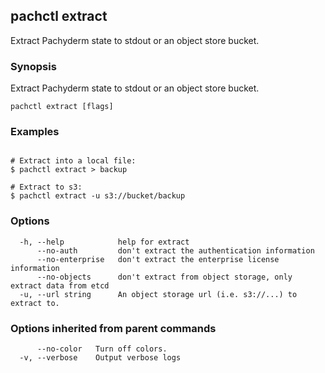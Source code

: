 ## pachctl extract

Extract Pachyderm state to stdout or an object store bucket.

### Synopsis

Extract Pachyderm state to stdout or an object store bucket.

```
pachctl extract [flags]
```

### Examples

```

# Extract into a local file:
$ pachctl extract > backup

# Extract to s3:
$ pachctl extract -u s3://bucket/backup
```

### Options

```
  -h, --help            help for extract
      --no-auth         don't extract the authentication information
      --no-enterprise   don't extract the enterprise license information
      --no-objects      don't extract from object storage, only extract data from etcd
  -u, --url string      An object storage url (i.e. s3://...) to extract to.
```

### Options inherited from parent commands

```
      --no-color   Turn off colors.
  -v, --verbose    Output verbose logs
```

